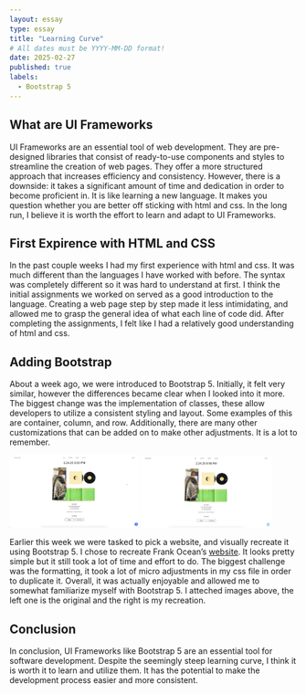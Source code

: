 ```yaml
---
layout: essay
type: essay
title: "Learning Curve"
# All dates must be YYYY-MM-DD format!
date: 2025-02-27
published: true
labels:
  - Bootstrap 5 
---
```


## What are UI Frameworks 

UI Frameworks are an essential tool of web development. They are pre-designed libraries that consist of ready-to-use components and styles to streamline the creation of web pages. They offer a more structured approach that increases efficiency and consistency. However, there is a downside: it takes a significant amount of time and dedication in order to become proficient in. It is like learning a new language. It makes you question whether you are better off sticking with html and css. In the long run, I believe it is worth the effort to learn and adapt to UI Frameworks.

## First Expirence with HTML and CSS

In the past couple weeks I had my first experience with html and css. It was much different than the languages I have worked with before. The syntax was completely different so it was hard to understand at first. I think the initial assignments we worked on served as a good introduction to the language. Creating a web page step by step made it less intimidating, and allowed me to grasp the general idea of what each line of code did. After completing the assignments, I felt like I had a relatively good understanding of html and css.

## Adding Bootstrap 

About a week ago, we were introduced to Bootstrap 5. Initially, it felt very similar, however the differences became clear when I looked into it more. The biggest change was the implementation of classes, these allow developers to utilize a consistent styling and layout. Some examples of this are container, column, and row. Additionally, there are many other customizations that can be added on to make other adjustments. It is a lot to remember. 

<p align+"center">
<img width=45% src="../img/1.png">
<img width=45% src="../img/2.png">
</p>

Earlier this week we were tasked to pick a website, and visually recreate it using Bootstrap 5. I chose to recreate Frank Ocean’s <a href="https://blonded.co/">website</a>. It looks pretty simple but it still took a lot of time and effort to do. The biggest challenge was the formatting, it took a lot of micro adjustments in my css file in order to duplicate it. Overall, it was actually enjoyable and allowed me to somewhat familiarize myself with Bootstrap 5. I atteched images above, the left one is the original and the right is my recreation. 

## Conclusion

In conclusion, UI Frameworks like Bootstrap 5 are an essential tool for software development. Despite the seemingly steep learning curve, I think it is worth it to learn and utilize them. It has the potential to make the development process easier and more consistent. 

